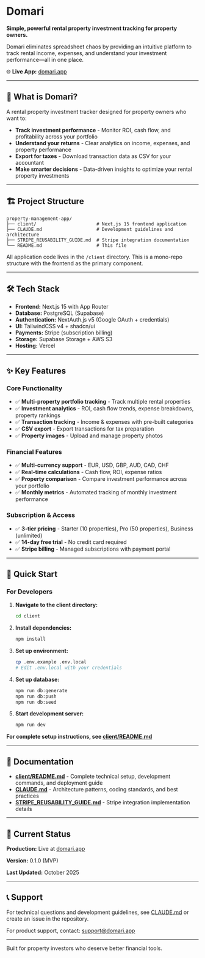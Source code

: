 # Domari

**Simple, powerful rental property investment tracking for property owners.**

Domari eliminates spreadsheet chaos by providing an intuitive platform to track rental income, expenses, and understand your investment performance—all in one place.

🌐 **Live App:** [domari.app](https://domari.app)

---

## 🎯 What is Domari?

A rental property investment tracker designed for property owners who want to:

- **Track investment performance** - Monitor ROI, cash flow, and profitability across your portfolio
- **Understand your returns** - Clear analytics on income, expenses, and property performance
- **Export for taxes** - Download transaction data as CSV for your accountant
- **Make smarter decisions** - Data-driven insights to optimize your rental property investments

---

## 🏗️ Project Structure

```
property-management-app/
├── client/                      # Next.js 15 frontend application
├── CLAUDE.md                    # Development guidelines and architecture
├── STRIPE_REUSABILITY_GUIDE.md  # Stripe integration documentation
└── README.md                    # This file
```

All application code lives in the `/client` directory. This is a mono-repo structure with the frontend as the primary component.

---

## 🛠️ Tech Stack

- **Frontend:** Next.js 15 with App Router
- **Database:** PostgreSQL (Supabase)
- **Authentication:** NextAuth.js v5 (Google OAuth + credentials)
- **UI:** TailwindCSS v4 + shadcn/ui
- **Payments:** Stripe (subscription billing)
- **Storage:** Supabase Storage + AWS S3
- **Hosting:** Vercel

---

## ✨ Key Features

### Core Functionality

- ✅ **Multi-property portfolio tracking** - Track multiple rental properties
- ✅ **Investment analytics** - ROI, cash flow trends, expense breakdowns, property rankings
- ✅ **Transaction tracking** - Income & expenses with pre-built categories
- ✅ **CSV export** - Export transactions for tax preparation
- ✅ **Property images** - Upload and manage property photos

### Financial Features

- ✅ **Multi-currency support** - EUR, USD, GBP, AUD, CAD, CHF
- ✅ **Real-time calculations** - Cash flow, ROI, expense ratios
- ✅ **Property comparison** - Compare investment performance across your portfolio
- ✅ **Monthly metrics** - Automated tracking of monthly investment performance

### Subscription & Access

- ✅ **3-tier pricing** - Starter (10 properties), Pro (50 properties), Business (unlimited)
- ✅ **14-day free trial** - No credit card required
- ✅ **Stripe billing** - Managed subscriptions with payment portal

---

## 🚀 Quick Start

### For Developers

1. **Navigate to the client directory:**

   ```bash
   cd client
   ```

2. **Install dependencies:**

   ```bash
   npm install
   ```

3. **Set up environment:**

   ```bash
   cp .env.example .env.local
   # Edit .env.local with your credentials
   ```

4. **Set up database:**

   ```bash
   npm run db:generate
   npm run db:push
   npm run db:seed
   ```

5. **Start development server:**
   ```bash
   npm run dev
   ```

**For complete setup instructions, see [client/README.md](./client/README.md)**

---

## 📖 Documentation

- **[client/README.md](./client/README.md)** - Complete technical setup, development commands, and deployment guide
- **[CLAUDE.md](./CLAUDE.md)** - Architecture patterns, coding standards, and best practices
- **[STRIPE_REUSABILITY_GUIDE.md](./STRIPE_REUSABILITY_GUIDE.md)** - Stripe integration implementation details

---

## 🌟 Current Status

**Production:** Live at [domari.app](https://domari.app)

**Version:** 0.1.0 (MVP)

**Last Updated:** October 2025

---

## 📞 Support

For technical questions and development guidelines, see [CLAUDE.md](./CLAUDE.md) or create an issue in the repository.

For product support, contact: support@domari.app

---

Built for property investors who deserve better financial tools.
